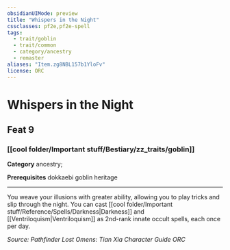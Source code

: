 ```yaml
---
obsidianUIMode: preview
title: "Whispers in the Night"
cssclasses: pf2e,pf2e-spell
tags:
  - trait/goblin
  - trait/common
  - category/ancestry
  - remaster
aliases: "Item.zg8NBL157b1YloFv"
license: ORC
---
```

# Whispers in the Night
## Feat 9
### [[cool folder/Important stuff/Bestiary/zz_traits/goblin]]

**Category** ancestry; 



**Prerequisites** dokkaebi goblin heritage
* * *
You weave your illusions with greater ability, allowing you to play tricks and slip through the night. You can cast [[cool folder/Important stuff/Reference/Spells/Darkness|Darkness]] and [[Ventriloquism|Ventriloquism]] as 2nd-rank innate occult spells, each once per day.

*Source: Pathfinder Lost Omens: Tian Xia Character Guide*
*ORC*